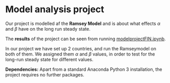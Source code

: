 # Model analysis project

Our project is modelled af the **Ramsey Model** and is about what effects $\alpha$ and $\beta$ have on the long run steady state.

The **results** of the project can be seen from running [modelprojectFIN.ipynb](ModelprojectFIN.ipynb).

In our project we have set up 2 countries, and run the Ramseymodel on both of them. We assigned them  $\alpha$ and $\beta$ values, in order to test for the long-run steady state for different values. 

**Dependencies:** Apart from a standard Anaconda Python 3 installation, the project requires no further packages.
